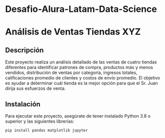 # Desafio-Alura-Latam-Data-Science
# Análisis de Ventas Tiendas XYZ

## Descripción
Este proyecto realiza un análisis detallado de las ventas de cuatro tiendas diferentes para identificar patrones de compra, productos más y menos vendidos, distribución de ventas por categoría, ingresos totales, calificaciones promedio de clientes y costos de envío promedio. El objetivo es ayudar a determinar cuál tienda es la mejor opción para que el Sr. Juan dirija sus esfuerzos de venta.

## Instalación
Para ejecutar este proyecto, asegúrate de tener instalado Python 3.8 o superior y las siguientes librerías:

```bash
pip install pandas matplotlib jupyter

